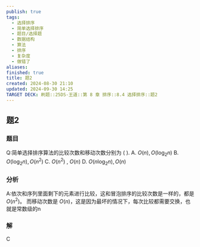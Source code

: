 ```yaml
---
publish: true
tags:
  - 选择排序
  - 简单选择排序
  - 题目/选择题
  - 数据结构
  - 算法
  - 排序
  - 复杂度
  - 做错了
aliases: 
finished: true
title: 题2
created: 2024-08-30 21:10
updated: 2024-09-30 14:25
TARGET DECK: 刷题::25DS-王道::第 8 章 排序::8.4 选择排序::题2
---
```

## 题2
### 题目
Q:简单选择排序算法的比较次数和移动次数分别为 ( ).
A. $O\left( n\right) ,O\left( {{\log }_{2}n}\right)$ 
B. $O\left( {{\log }_{2}n}\right) ,O\left( {n}^{2}\right)$
C. $O\left( {n}^{2}\right)$ , $O\left( n\right)$ 
D. $O\left( {n{\log }_{2}n}\right) ,O\left( n\right)$
### 分析
A:依次和序列里面剩下的元素进行比较，这和冒泡排序的比较次数是一样的，都是 $O\left( n^{2}\right)$。
而移动次数是 $O\left( n\right)$，这是因为最坏的情况下，每次比较都需要交换，也就是常数级的n
### 解
C
<!--ID: 1727859179500-->



